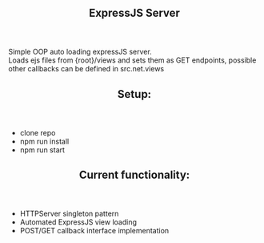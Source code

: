 <article>
    <header><h1>ExpressJS Server</h1></header>
    <main>
        <p>
            Simple OOP auto loading expressJS server.<br />
            Loads ejs files from {root}/views and sets them as GET endpoints, possible other callbacks can be defined in src.net.views
        </p>
    </main>
</article>

<article>
    <header><h2>Setup:</h2></header>
    <main>
    <ul>
        <li>clone repo</li>
        <li>npm run install</li>
        <li>npm run start</li>
    </ul>
    </main>
</article>

<article>
    <header><h2>Current functionality:</h2></header>
    <main>
        <ul>
            <li>HTTPServer singleton pattern</li>
            <li>Automated ExpressJS view loading</li>
            <li>POST/GET callback interface implementation</li>
        </ul>
    </main>
</article>

